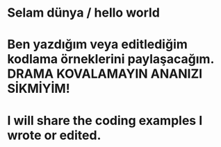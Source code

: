 # Selam dünya / hello world
# Ben yazdığım veya editlediğim kodlama örneklerini paylaşacağım. DRAMA KOVALAMAYIN ANANIZI SİKMİYİM!
# I will share the coding examples I wrote or edited.
